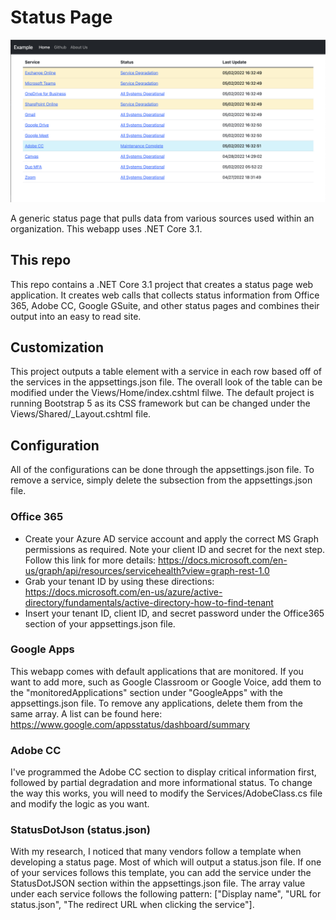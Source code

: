 # Status Page
![Employee data](/Images/example.jpg?raw=true "Employee Data title")

A generic status page that pulls data from various sources used within an organization. This webapp uses .NET Core 3.1.

## This repo
This repo contains a .NET Core 3.1 project that creates a status page web application. 
It creates web calls that collects status information from Office 365, Adobe CC, Google GSuite, and other status pages and combines their output
into an easy to read site.

## Customization
This project outputs a table element with a service in each row based off of the services in the appsettings.json file. The overall look of the table can be modified under the Views/Home/index.cshtml filwe. The default project is running Bootstrap 5 as its CSS framework but can be changed under the Views/Shared/_Layout.cshtml file. 

## Configuration
All of the configurations can be done through the appsettings.json file. To remove a service, simply delete the subsection from the appsettings.json file.

### Office 365
- Create your Azure AD service account and apply the correct MS Graph permissions as required. Note your client ID and secret for the next step. Follow this link for more details: https://docs.microsoft.com/en-us/graph/api/resources/servicehealth?view=graph-rest-1.0
- Grab your tenant ID by using these directions: https://docs.microsoft.com/en-us/azure/active-directory/fundamentals/active-directory-how-to-find-tenant
- Insert your tenant ID, client ID, and secret password under the Office365 section of your appsettings.json file.

### Google Apps
This webapp comes with default applications that are monitored. 
If you want to add more, such as Google Classroom or Google Voice, add them to the "monitoredApplications" section under "GoogleApps" with the appsettings.json file.
To remove any applications, delete them from the same array. A list can be found here: https://www.google.com/appsstatus/dashboard/summary

### Adobe CC
I've programmed the Adobe CC section to display critical information first, followed by partial degradation and more informational status.
To change the way this works, you will need to modify the Services/AdobeClass.cs file and modify the logic as you want.

### StatusDotJson (status.json)
With my research, I noticed that many vendors follow a template when developing a status page. Most of which will output a status.json file.
If one of your services follows this template, you can add the service under the StatusDotJSON section within the appsettings.json file.
The array value under each service follows the following pattern: ["Display name", "URL for status.json", "The redirect URL when clicking the service"].
